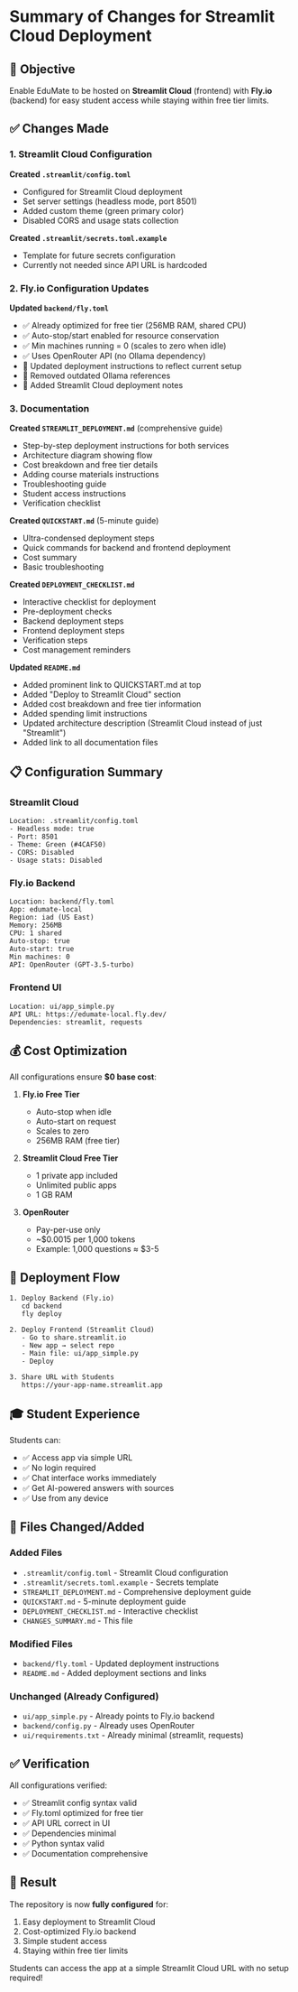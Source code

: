 # Summary of Changes for Streamlit Cloud Deployment

## 🎯 Objective

Enable EduMate to be hosted on **Streamlit Cloud** (frontend) with **Fly.io** (backend) for easy student access while staying within free tier limits.

## ✅ Changes Made

### 1. Streamlit Cloud Configuration

**Created `.streamlit/config.toml`**
- Configured for Streamlit Cloud deployment
- Set server settings (headless mode, port 8501)
- Added custom theme (green primary color)
- Disabled CORS and usage stats collection

**Created `.streamlit/secrets.toml.example`**
- Template for future secrets configuration
- Currently not needed since API URL is hardcoded

### 2. Fly.io Configuration Updates

**Updated `backend/fly.toml`**
- ✅ Already optimized for free tier (256MB RAM, shared CPU)
- ✅ Auto-stop/start enabled for resource conservation
- ✅ Min machines running = 0 (scales to zero when idle)
- ✅ Uses OpenRouter API (no Ollama dependency)
- 🔄 Updated deployment instructions to reflect current setup
- 🔄 Removed outdated Ollama references
- 🔄 Added Streamlit Cloud deployment notes

### 3. Documentation

**Created `STREAMLIT_DEPLOYMENT.md`** (comprehensive guide)
- Step-by-step deployment instructions for both services
- Architecture diagram showing flow
- Cost breakdown and free tier details
- Adding course materials instructions
- Troubleshooting guide
- Student access instructions
- Verification checklist

**Created `QUICKSTART.md`** (5-minute guide)
- Ultra-condensed deployment steps
- Quick commands for backend and frontend deployment
- Cost summary
- Basic troubleshooting

**Created `DEPLOYMENT_CHECKLIST.md`**
- Interactive checklist for deployment
- Pre-deployment checks
- Backend deployment steps
- Frontend deployment steps
- Verification steps
- Cost management reminders

**Updated `README.md`**
- Added prominent link to QUICKSTART.md at top
- Added "Deploy to Streamlit Cloud" section
- Added cost breakdown and free tier information
- Added spending limit instructions
- Updated architecture description (Streamlit Cloud instead of just "Streamlit")
- Added link to all documentation files

## 📋 Configuration Summary

### Streamlit Cloud
```
Location: .streamlit/config.toml
- Headless mode: true
- Port: 8501
- Theme: Green (#4CAF50)
- CORS: Disabled
- Usage stats: Disabled
```

### Fly.io Backend
```
Location: backend/fly.toml
App: edumate-local
Region: iad (US East)
Memory: 256MB
CPU: 1 shared
Auto-stop: true
Auto-start: true
Min machines: 0
API: OpenRouter (GPT-3.5-turbo)
```

### Frontend UI
```
Location: ui/app_simple.py
API URL: https://edumate-local.fly.dev/
Dependencies: streamlit, requests
```

## 💰 Cost Optimization

All configurations ensure **$0 base cost**:

1. **Fly.io Free Tier**
   - Auto-stop when idle
   - Auto-start on request
   - Scales to zero
   - 256MB RAM (free tier)

2. **Streamlit Cloud Free Tier**
   - 1 private app included
   - Unlimited public apps
   - 1 GB RAM

3. **OpenRouter**
   - Pay-per-use only
   - ~$0.0015 per 1,000 tokens
   - Example: 1,000 questions ≈ $3-5

## 🚀 Deployment Flow

```
1. Deploy Backend (Fly.io)
   cd backend
   fly deploy
   
2. Deploy Frontend (Streamlit Cloud)
   - Go to share.streamlit.io
   - New app → select repo
   - Main file: ui/app_simple.py
   - Deploy
   
3. Share URL with Students
   https://your-app-name.streamlit.app
```

## 🎓 Student Experience

Students can:
- ✅ Access app via simple URL
- ✅ No login required
- ✅ Chat interface works immediately
- ✅ Get AI-powered answers with sources
- ✅ Use from any device

## 📁 Files Changed/Added

### Added Files
- `.streamlit/config.toml` - Streamlit Cloud configuration
- `.streamlit/secrets.toml.example` - Secrets template
- `STREAMLIT_DEPLOYMENT.md` - Comprehensive deployment guide
- `QUICKSTART.md` - 5-minute deployment guide
- `DEPLOYMENT_CHECKLIST.md` - Interactive checklist
- `CHANGES_SUMMARY.md` - This file

### Modified Files
- `backend/fly.toml` - Updated deployment instructions
- `README.md` - Added deployment sections and links

### Unchanged (Already Configured)
- `ui/app_simple.py` - Already points to Fly.io backend
- `backend/config.py` - Already uses OpenRouter
- `ui/requirements.txt` - Already minimal (streamlit, requests)

## ✅ Verification

All configurations verified:
- ✅ Streamlit config syntax valid
- ✅ Fly.toml optimized for free tier
- ✅ API URL correct in UI
- ✅ Dependencies minimal
- ✅ Python syntax valid
- ✅ Documentation comprehensive

## 🎯 Result

The repository is now **fully configured** for:
1. Easy deployment to Streamlit Cloud
2. Cost-optimized Fly.io backend
3. Simple student access
4. Staying within free tier limits

Students can access the app at a simple Streamlit Cloud URL with no setup required!
